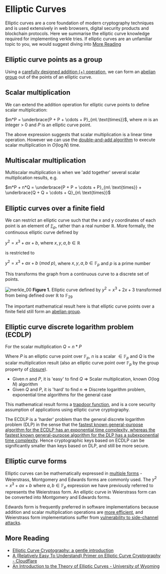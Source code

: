 # Elliptic Curves

Elliptic curves are a core foundation of modern cryptography techniques and is used extensively in web browsers, digital security products and blockchain protocols. Here we summarise the elliptic curve knowledge required for implementing verkle tries. If elliptic curves are an unfamiliar topic to you, we would suggest diving into [More Reading](#more-reading)

## Elliptic curve points as a group

Using a [carefully designed addition (+) operation](https://andrea.corbellini.name/2015/05/17/elliptic-curve-cryptography-a-gentle-introduction/#group-law), we can form an [abelian group](./00-group.md/#abelian-group) out of the points of an elliptic curve. 

## Scalar multiplication

We can extend the addition operation for elliptic curve points to define scalar multiplication:

$m*P = \underbrace{P + P + \cdots + P}_{m\ \text{times}}$, where $m$ is an integer > 0 and $P$ is an elliptic curve point.

The above expression suggests that scalar multiplication is a linear time operation. However we can use the [double-and-add algorithm](https://andrea.corbellini.name/2015/05/17/elliptic-curve-cryptography-a-gentle-introduction/#scalar-multiplication) to execute scalar multiplication in $O(\log{N})$ time.

## Multiscalar multiplication

Multiscalar multiplication is when we 'add together' several scalar multiplication results, e.g.

$m*P + n*Q = \underbrace{P + P + \cdots + P}_{m\ \text{times}} + \underbrace{Q + Q + \cdots + Q}_{n\ \text{times}}$

## Elliptic curves over a finite field

We can restrict an elliptic curve such that the x and y coordinates of each point is an element of [$\mathbb{F}_p$](./00-group.md/#integers-modulo-prime---fp), rather than a real number $\mathbb{R}$. More formally, the continuous elliptic curve defined by

$y^2 = x^3 + ax + b$, where $x, y, a, b \in \mathbb{R}$

is restricted to 

$y^2 = x^3 + ax + b\>(mod\>p)$, where $x, y, a, b \in \mathbb{F}_p$ and $p$ is a prime number

This transforms the graph from a continuous curve to a discrete set of points.

![merkle_00](/img/elliptic_curve_0.png)
**Figure 1.** Elliptic curve defined by $y^2 = x^3 + 2x + 3$ transformed from being defined over $\mathbb{R}$ to $\mathbb{F}_{29}$

The important mathematical result here is that elliptic curve points over a finite field still form an [abelian group](./00-group.md/#abelian-group).

## Elliptic curve discrete logarithm problem (ECDLP)

For the scalar multiplication $Q = n*P$ 

Where $P$ is an elliptic curve point over $\mathbb{F}_p$, $n$ is a scalar $\in \mathbb{F}_p$ and $Q$ is the scalar multiplication result (also an elliptic curve point over $\mathbb{F}_p$ by the group property of [closure](./00-group.md/#group-definition)).

- Given $n$ and $P$, it is 'easy' to find $Q$ => Scalar multiplication, known $O(\log{N})$ algorithm
- Given $Q$ and $P$, it is 'hard' to find $n$ => Discrete logarithm problem, exponential time algorithms for the general case

This mathematical result forms a [trapdoor function](https://cryptography.fandom.com/wiki/Trapdoor_function), and is a core security assumption of applications using elliptic curve cryptography. 

The ECDLP is a 'harder' problem than the general discrete logarithm problem (DLP) in the sense that the [fastest known general-purpose algorithm for the ECDLP has an exponential time complexity, whereas the fastest known general-purpose algorithm for the DLP has a subexponential time complexity](https://link.springer.com/chapter/10.1007/978-3-662-49387-8_1#Abs1). Hence cryptographic keys based on ECDLP can be significantly smaller than keys based on DLP, and still be more secure.

## Elliptic curve forms

Elliptic curves can be mathematically expressed in [multiple forms](https://www.cosic.esat.kuleuven.be/bcrypt/lecture%20slides/wouter.pdf) - Weierstrass, Montgomery and Edwards forms are commonly used. The $y^2 = x^3 + ax + b$ where $a, b \in \mathbb{F}_p$ expression we have previously referred to represents the Weierstrass form. An elliptic curve in Weierstrass form can be converted into Montgomery and Edwards forms.

Edwards form is frequently preferred in software implementations because addition and scalar multiplication operations are [more efficient](https://en.wikipedia.org/wiki/Table_of_costs_of_operations_in_elliptic_curves), and Weierstrass form implementations suffer from [vulnerability to side-channel attacks](https://link.springer.com/chapter/10.1007/3-540-45664-3_24).

## More Reading

- [Elliptic Curve Cryptography: a gentle introduction](https://andrea.corbellini.name/2015/05/17/elliptic-curve-cryptography-a-gentle-introduction/)
- [A (Relatively Easy To Understand) Primer on Elliptic Curve Cryptography - Cloudflare](https://blog.cloudflare.com/a-relatively-easy-to-understand-primer-on-elliptic-curve-cryptography/)
- [An Introduction to the Theory of Elliptic Curves - University of Wyoming](https://www.math.brown.edu/johsilve/Presentations/WyomingEllipticCurve.pdf)
